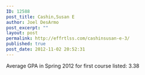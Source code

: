 ```yaml
---
ID: 12588
post_title: Cashin,Susan E
author: Joel DesArmo
post_excerpt: ""
layout: post
permalink: http://effrtlss.com/cashinsusan-e-3/
published: true
post_date: 2012-11-02 20:52:31
---
```

<p>Average GPA in Spring 2012 for first course listed: 3.38</p>